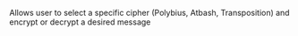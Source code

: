Allows user to select a specific cipher (Polybius, Atbash, Transposition)  and encrypt or decrypt a desired message